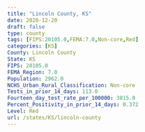 ```yaml
---
title: "Lincoln County, KS"
date: 2020-12-20
draft: false
type: county
tags: [FIPS:20105.0,FEMA:7.0,Non-core,Red]
categories: [KS]
County: Lincoln County
State: KS
FIPS: 20105.0
FEMA_Region: 7.0
Population: 2962.0
NCHS_Urban_Rural_Classification: Non-core
Tests_in_prior_14_days: 113.0
Fourteen_day_test_rate_per_100000: 3815.0
Percent_Positivity_in_prior_14_days: 0.372
Level: Red
url: /states/KS/lincoln-county
---
```



